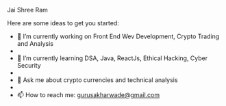 Jai Shree Ram 


Here are some ideas to get you started:

- 🔭 I’m currently working on Front End Wev Development, Crypto Trading and Analysis
- 
- 🌱 I’m currently learning DSA, Java, ReactJs, Ethical Hacking, Cyber Security
- 
- 💬 Ask me about crypto currencies and technical analysis
- 
- 📫 How to reach me: gurusakharwade@gmail.com
